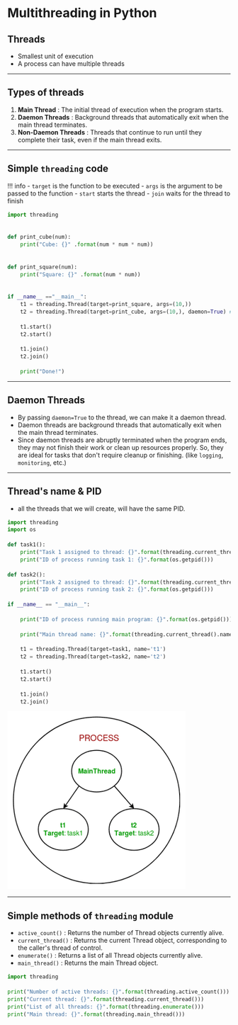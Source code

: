 # Multithreading in Python

## Threads

- Smallest unit of execution
- A process can have multiple threads

---

## Types of threads

1. **Main Thread**  : The initial thread of execution when the program starts.
2. **Daemon Threads**  : Background threads that automatically exit when the main thread terminates.
3. **Non-Daemon Threads**  : Threads that continue to run until they complete their task, even if the main thread exits.

---

## Simple `threading` code

!!! info
    - `target` is the function to be executed
    - `args` is the argument to be passed to the function
    - `start` starts the thread
    - `join` waits for the thread to finish

```python
import threading


def print_cube(num):
    print("Cube: {}" .format(num * num * num))


def print_square(num):
    print("Square: {}" .format(num * num))


if __name__ =="__main__":
    t1 = threading.Thread(target=print_square, args=(10,))
    t2 = threading.Thread(target=print_cube, args=(10,), daemon=True) # daemon thread

    t1.start()
    t2.start()

    t1.join()
    t2.join()

    print("Done!")

```

---

## Daemon Threads

- By passing `daemon=True` to the thread, we can make it a daemon thread.
- Daemon threads are background threads that automatically exit when the main thread terminates.
- Since daemon threads are abruptly terminated when the program ends, they may not finish their work or clean up resources properly. So, they are ideal for tasks that don't require cleanup or finishing. (like `logging`, `monitoring`, etc.)

---

## Thread's name & PID

- all the threads that we will create, will have the same PID.

```python
import threading
import os

def task1():
    print("Task 1 assigned to thread: {}".format(threading.current_thread().name))
    print("ID of process running task 1: {}".format(os.getpid()))

def task2():
    print("Task 2 assigned to thread: {}".format(threading.current_thread().name))
    print("ID of process running task 2: {}".format(os.getpid()))

if __name__ == "__main__":

    print("ID of process running main program: {}".format(os.getpid()))

    print("Main thread name: {}".format(threading.current_thread().name))

    t1 = threading.Thread(target=task1, name='t1')
    t2 = threading.Thread(target=task2, name='t2')

    t1.start()
    t2.start()

    t1.join()
    t2.join()
```

![multithreading](../images/multithreading/multithreading-python.png)

---

## Simple methods of `threading` module

- `active_count()` : Returns the number of Thread objects currently alive.
- `current_thread()` : Returns the current Thread object, corresponding to the caller's thread of control.
- `enumerate()` : Returns a list of all Thread objects currently alive.
- `main_thread()` : Returns the main Thread object.

```python
import threading

print("Number of active threads: {}".format(threading.active_count()))
print("Current thread: {}".format(threading.current_thread()))
print("List of all threads: {}".format(threading.enumerate()))
print("Main thread: {}".format(threading.main_thread()))
```
